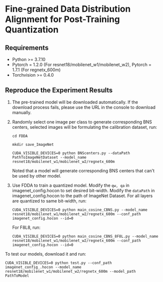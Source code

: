 # Fine-grained Data Distribution Alignment for Post-Training Quantization

## Requirements

- Python >= 3.7.10
- Pytorch = 1.2.0 (For resnet18/mobilenet_w1/mobilenet_w2), Pytorch = 1.7.1 (For regnetx_600m)
- Torchvision >= 0.4.0

## Reproduce the Experiment Results 

1. The pre-trained model will be downloaded automatically. If the download process fails, please use the URL in the console to download manually.

2. Randomly select one image per class to generate corresponding BNS centers, selected images will be formulating the calibration dataset, run:
    
    `cd FDDA`

    `mkdir save_ImageNet`

    `CUDA_VISIBLE_DEVICES=0 python BNScenters.py --dataPath PathToImageNetDataset --model_name resnet18/mobilenet_w1/mobilenet_w2/regnetx_600m`  
   
   Noted that a model will generate corresponding BNS centers that can't be used by other model.

4. Use FDDA to train a quantized model. Modify the `qw, qa` in imagenet_config.hocon to set desired bit-width. Modify the `dataPath` in imagenet_config.hocon to the path of ImageNet Dataset. For all layers are quantized to same bit-width, run:

    `CUDA_VISIBLE_DEVICES=0 python main_cosine_CBNS.py --model_name resnet18/mobilenet_w1/mobilenet_w2/regnetx_600m --conf_path imagenet_config.hocon --id=0`

   For F8L8, run:
   
   `CUDA_VISIBLE_DEVICES=0 python main_cosine_CBNS_8F8L.py --model_name resnet18/mobilenet_w1/mobilenet_w2/regnetx_600m --conf_path imagenet_config.hocon --id=0`

To test our models, download it and run:

   `CUDA_VISIBLE_DEVICES=0 python test.py --conf_path imagenet_config_.hocon --model_name resnet18/mobilenet_w1/mobilenet_w2/regnetx_600m --model_path PathToModel`
